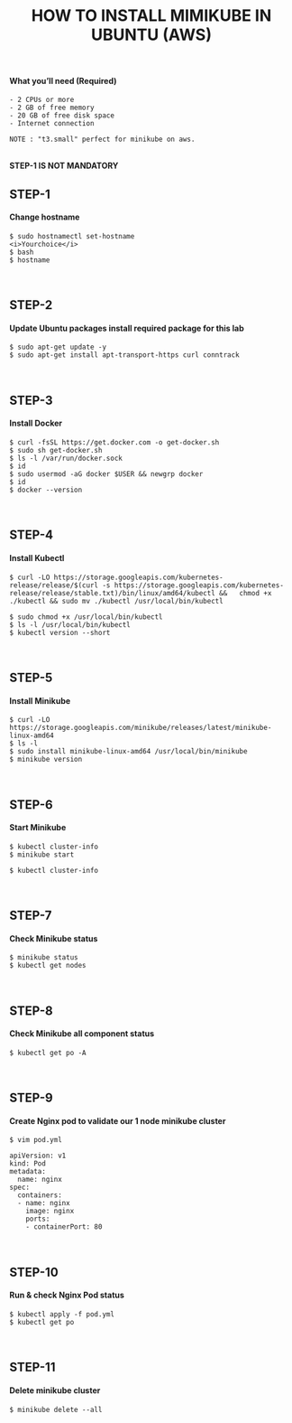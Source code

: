 
<h1 align="center">HOW TO INSTALL MIMIKUBE IN UBUNTU (AWS)</h1>

<br/>

#### What you’ll need (Required)
```
- 2 CPUs or more
- 2 GB of free memory
- 20 GB of free disk space
- Internet connection

NOTE : "t3.small" perfect for minikube on aws.
```

<br/>
<b> STEP-1 IS NOT MANDATORY</b>

## STEP-1

#### Change hostname

```
$ sudo hostnamectl set-hostname
<i>Yourchoice</i>
$ bash
$ hostname
```

<br/>

## STEP-2
#### Update Ubuntu packages install required package for this lab
```
$ sudo apt-get update -y
$ sudo apt-get install apt-transport-https curl conntrack
```

<br/>

## STEP-3
#### Install Docker
```
$ curl -fsSL https://get.docker.com -o get-docker.sh
$ sudo sh get-docker.sh
$ ls -l /var/run/docker.sock
$ id
$ sudo usermod -aG docker $USER && newgrp docker
$ id
$ docker --version
```

<br/>

## STEP-4
#### Install Kubectl
```
$ curl -LO https://storage.googleapis.com/kubernetes-release/release/$(curl -s https://storage.googleapis.com/kubernetes-release/release/stable.txt)/bin/linux/amd64/kubectl &&   chmod +x ./kubectl && sudo mv ./kubectl /usr/local/bin/kubectl

$ sudo chmod +x /usr/local/bin/kubectl
$ ls -l /usr/local/bin/kubectl
$ kubectl version --short
```

<br/>

## STEP-5
#### Install Minikube
```
$ curl -LO https://storage.googleapis.com/minikube/releases/latest/minikube-linux-amd64
$ ls -l 
$ sudo install minikube-linux-amd64 /usr/local/bin/minikube
$ minikube version
```

<br/>

## STEP-6
#### Start Minikube
```
$ kubectl cluster-info
$ minikube start

$ kubectl cluster-info
```

<br/>

## STEP-7
#### Check Minikube status
```
$ minikube status
$ kubectl get nodes
```

<br/>

## STEP-8
#### Check Minikube all component status
```
$ kubectl get po -A
```

<br/>

## STEP-9
#### Create Nginx pod to validate our 1 node minikube cluster
```
$ vim pod.yml
```

```
apiVersion: v1
kind: Pod
metadata:
  name: nginx
spec:
  containers:
  - name: nginx
    image: nginx
    ports:
    - containerPort: 80
```

<br/>

## STEP-10
#### Run & check Nginx Pod status
```
$ kubectl apply -f pod.yml
$ kubectl get po
```

<br/>

## STEP-11
#### Delete minikube cluster
```
$ minikube delete --all
```
